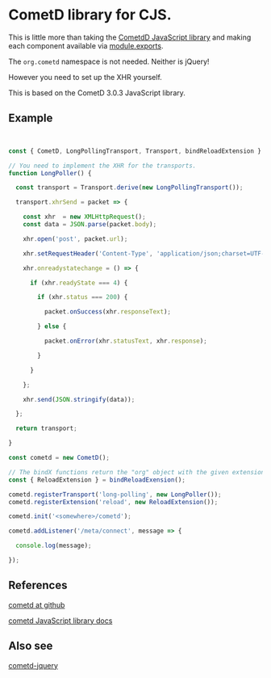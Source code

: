 # CometD library for CJS.

This is little more than taking the [CometdD JavaScript library](https://github.com/cometd/cometd) and making each component available via [module.exports](http://nodejs.org/docs/latest/api/modules.html#modules_module_exports).

The `org.cometd` namespace is not needed. Neither is jQuery!

However you need to set up the XHR yourself.

This is based on the CometD 3.0.3 JavaScript library.

## Example

```javascript


const { CometD, LongPollingTransport, Transport, bindReloadExtension } = require('cometd-cjs');

// You need to implement the XHR for the transports.
function LongPoller() {

  const transport = Transport.derive(new LongPollingTransport());

  transport.xhrSend = packet => {

    const xhr  = new XMLHttpRequest();
    const data = JSON.parse(packet.body);

    xhr.open('post', packet.url);

    xhr.setRequestHeader('Content-Type', 'application/json;charset=UTF-8');

    xhr.onreadystatechange = () => {

      if (xhr.readyState === 4) {

        if (xhr.status === 200) {

          packet.onSuccess(xhr.responseText);

        } else {

          packet.onError(xhr.statusText, xhr.response);

        }

      }

    };

    xhr.send(JSON.stringify(data));

  };

  return transport;

}

const cometd = new CometD();

// The bindX functions return the "org" object with the given extension "bound".
const { ReloadExtension } = bindReloadExension();

cometd.registerTransport('long-polling', new LongPoller());
cometd.registerExtension('reload', new ReloadExtension());

cometd.init('<somewhere>/cometd');

cometd.addListener('/meta/connect', message => {

  console.log(message);

});

```

## References

[cometd at github](https://github.com/cometd/cometd)

[cometd JavaScript library docs](http://docs.cometd.org/3/reference/#_javascript)

## Also see

[cometd-jquery](https://github.com/wilmoore/cometd-jquery)
